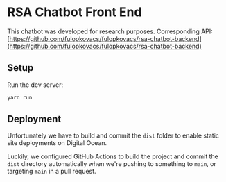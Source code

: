 # RSA Chatbot Front End

This chatbot was developed for research purposes. Corresponding API:
[https://github.com/fulopkovacs/fulopkovacs/rsa-chatbot-backend](https://github.com/fulopkovacs/fulopkovacs/rsa-chatbot-backend)

## Setup

Run the dev server:

```sh
yarn run
```

## Deployment

Unfortunately we have to build and commit the `dist` folder to enable static
site deployments on Digital Ocean.

Luckily, we configured GitHub Actions to build the project and commit the `dist`
directory automatically when we're pushing to something to `main`, or targeting
`main` in a pull request.
